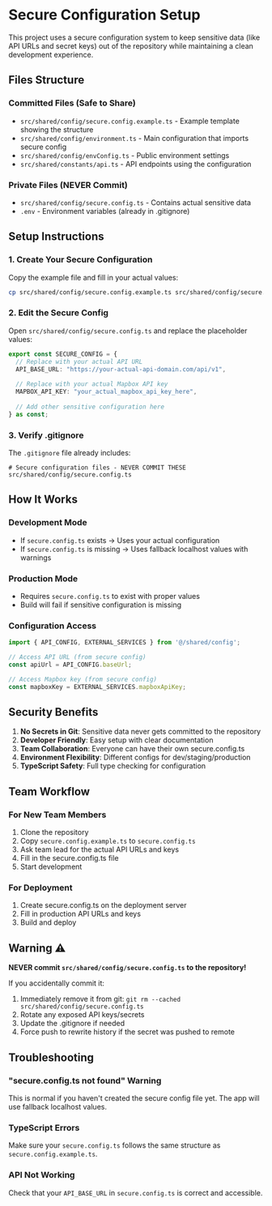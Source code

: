 # Secure Configuration Setup

This project uses a secure configuration system to keep sensitive data (like API URLs and secret keys) out of the repository while maintaining a clean development experience.

## Files Structure

### Committed Files (Safe to Share)
- `src/shared/config/secure.config.example.ts` - Example template showing the structure
- `src/shared/config/environment.ts` - Main configuration that imports secure config
- `src/shared/config/envConfig.ts` - Public environment settings
- `src/shared/constants/api.ts` - API endpoints using the configuration

### Private Files (NEVER Commit)
- `src/shared/config/secure.config.ts` - Contains actual sensitive data
- `.env` - Environment variables (already in .gitignore)

## Setup Instructions

### 1. Create Your Secure Configuration
Copy the example file and fill in your actual values:

```bash
cp src/shared/config/secure.config.example.ts src/shared/config/secure.config.ts
```

### 2. Edit the Secure Config
Open `src/shared/config/secure.config.ts` and replace the placeholder values:

```typescript
export const SECURE_CONFIG = {
  // Replace with your actual API URL
  API_BASE_URL: "https://your-actual-api-domain.com/api/v1",
  
  // Replace with your actual Mapbox API key
  MAPBOX_API_KEY: "your_actual_mapbox_api_key_here",
  
  // Add other sensitive configuration here
} as const;
```

### 3. Verify .gitignore
The `.gitignore` file already includes:
```
# Secure configuration files - NEVER COMMIT THESE
src/shared/config/secure.config.ts
```

## How It Works

### Development Mode
- If `secure.config.ts` exists → Uses your actual configuration
- If `secure.config.ts` is missing → Uses fallback localhost values with warnings

### Production Mode
- Requires `secure.config.ts` to exist with proper values
- Build will fail if sensitive configuration is missing

### Configuration Access
```typescript
import { API_CONFIG, EXTERNAL_SERVICES } from '@/shared/config';

// Access API URL (from secure config)
const apiUrl = API_CONFIG.baseUrl;

// Access Mapbox key (from secure config)
const mapboxKey = EXTERNAL_SERVICES.mapboxApiKey;
```

## Security Benefits

1. **No Secrets in Git**: Sensitive data never gets committed to the repository
2. **Developer Friendly**: Easy setup with clear documentation
3. **Team Collaboration**: Everyone can have their own secure.config.ts
4. **Environment Flexibility**: Different configs for dev/staging/production
5. **TypeScript Safety**: Full type checking for configuration

## Team Workflow

### For New Team Members
1. Clone the repository
2. Copy `secure.config.example.ts` to `secure.config.ts`
3. Ask team lead for the actual API URLs and keys
4. Fill in the secure.config.ts file
5. Start development

### For Deployment
1. Create secure.config.ts on the deployment server
2. Fill in production API URLs and keys
3. Build and deploy

## Warning ⚠️

**NEVER commit `src/shared/config/secure.config.ts` to the repository!**

If you accidentally commit it:
1. Immediately remove it from git: `git rm --cached src/shared/config/secure.config.ts`
2. Rotate any exposed API keys/secrets
3. Update the .gitignore if needed
4. Force push to rewrite history if the secret was pushed to remote

## Troubleshooting

### "secure.config.ts not found" Warning
This is normal if you haven't created the secure config file yet. The app will use fallback localhost values.

### TypeScript Errors
Make sure your `secure.config.ts` follows the same structure as `secure.config.example.ts`.

### API Not Working
Check that your `API_BASE_URL` in `secure.config.ts` is correct and accessible.
